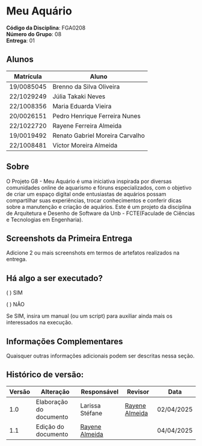 # Meu Aquário

**Código da Disciplina**: FGA0208<br>
**Número do Grupo**: 08<br>
**Entrega**: 01<br>

## Alunos
|Matrícula | Aluno |
| -- | -- |
| 19/0085045 |  Brenno da Silva Oliveira  |
| 22/1029249 |  Júlia Takaki Neves |
| 22/1008356 |  Maria Eduarda Vieira |
| 20/0026151  |  Pedro Henrique Ferreira Nunes|
| 22/1022720  |  Rayene Ferreira Almeida |
| 19/0019492  |  Renato Gabriel Moreira Carvalho|
| 22/1008481  |  Víctor Moreira Almeida |

## Sobre 
O Projeto G8 - Meu Aquário é uma iniciativa inspirada por diversas comunidades online de aquarismo e fóruns especializados, com o objetivo de criar um espaço digital onde entusiastas de aquários possam compartilhar suas experiências, trocar conhecimentos e conferir dicas sobre a manutenção e criação de aquários. Este é um projeto da disciplina de Arquitetura e Desenho de Software da Unb - FCTE(Faculade de Ciências e Tecnologias em Engenharia).

## Screenshots da Primeira Entrega
Adicione 2 ou mais screenshots em termos de artefatos realizados na entrega.

## Há algo a ser executado?

( ) SIM

( ) NÃO

Se SIM, insira um manual (ou um script) para auxiliar ainda mais os interessados na execução.

## Informações Complementares 
Quaisquer outras informações adicionais podem ser descritas nessa seção.

## Histórico de versão:

| Versão | Alteração                  | Responsável     | Revisor | Data       |
| -      | -                          | -               | -       | -          |
| 1.0    | Elaboração do documento       | Larissa Stéfane | [Rayene Almeida](https://github.com/rayenealmeida) | 02/04/2025 |
| 1.1    |   Edição do documento    | [Rayene Almeida](https://github.com/rayenealmeida) |  | 04/04/2025 |